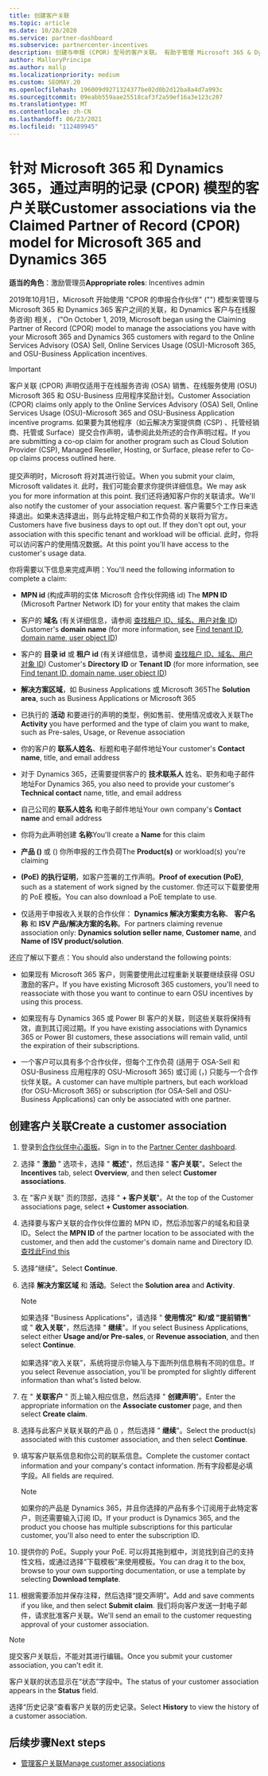 ```yaml
---
title: 创建客户关联
ms.topic: article
ms.date: 10/28/2020
ms.service: partner-dashboard
ms.subservice: partnercenter-incentives
description: 创建与申报 (CPOR) 型号的客户关联。 有助于管理 Microsoft 365 & Dynamics 365 客户的销售、使用情况、奖励。
author: MalloryPrincipe
ms.author: mallp
ms.localizationpriority: medium
ms.custom: SEOMAY.20
ms.openlocfilehash: 196009d9271324377be02d0b2d12ba8a4d7a993c
ms.sourcegitcommit: 09eabb559aae25518caf3f2a59ef16a3e123c207
ms.translationtype: MT
ms.contentlocale: zh-CN
ms.lasthandoff: 06/23/2021
ms.locfileid: "112489945"
---
```

# <a name="customer-associations-via-the-claimed-partner-of-record-cpor-model-for-microsoft-365-and-dynamics-365"></a><span data-ttu-id="f13b5-104">针对 Microsoft 365 和 Dynamics 365，通过声明的记录 (CPOR) 模型的客户关联</span><span class="sxs-lookup"><span data-stu-id="f13b5-104">Customer associations via the Claimed Partner of Record (CPOR) model for Microsoft 365 and Dynamics 365</span></span>


<span data-ttu-id="f13b5-105">**适当的角色**：激励管理员</span><span class="sxs-lookup"><span data-stu-id="f13b5-105">**Appropriate roles**: Incentives admin</span></span>

<span data-ttu-id="f13b5-106">2019年10月1日，Microsoft 开始使用 "CPOR 的申报合作伙伴" ("") 模型来管理与 Microsoft 365 和 Dynamics 365 客户之间的关联，和 Dynamics 客户与在线服务咨询) 相关， ("</span><span class="sxs-lookup"><span data-stu-id="f13b5-106">On October 1, 2019, Microsoft began using the Claiming Partner of Record (CPOR) model to manage the associations you have with your Microsoft 365 and Dynamics 365 customers with regard to the Online Services Advisory (OSA) Sell, Online Services Usage (OSU)-Microsoft 365, and OSU-Business Application incentives.</span></span>

>[!Important]
> <span data-ttu-id="f13b5-107">客户关联 (CPOR) 声明仅适用于在线服务咨询 (OSA) 销售、在线服务使用 (OSU) Microsoft 365 和 OSU-Business 应用程序奖励计划。</span><span class="sxs-lookup"><span data-stu-id="f13b5-107">Customer Association (CPOR) claims only apply to the Online Services Advisory (OSA) Sell, Online Services Usage (OSU)-Microsoft 365 and OSU-Business Application incentive programs.</span></span> <span data-ttu-id="f13b5-108">如果要为其他程序（如云解决方案提供商 (CSP) 、托管经销商、托管或 Surface）提交合作声明，请参阅此处所述的合作声明过程。</span><span class="sxs-lookup"><span data-stu-id="f13b5-108">If you are submitting a co-op claim for another program such as Cloud Solution Provider (CSP), Managed Reseller, Hosting, or Surface, please refer to Co-op claims process outlined here.</span></span> <br><br><span data-ttu-id="f13b5-109">提交声明时，Microsoft 将对其进行验证。</span><span class="sxs-lookup"><span data-stu-id="f13b5-109">When you submit your claim, Microsoft validates it.</span></span> <span data-ttu-id="f13b5-110">此时，我们可能会要求你提供详细信息。</span><span class="sxs-lookup"><span data-stu-id="f13b5-110">We may ask you for more information at this point.</span></span> <span data-ttu-id="f13b5-111">我们还将通知客户你的关联请求。</span><span class="sxs-lookup"><span data-stu-id="f13b5-111">We'll also notify the customer of your association request.</span></span> <span data-ttu-id="f13b5-112">客户需要5个工作日来选择退出。如果未选择退出，则与此特定租户和工作负荷的关联将为官方。</span><span class="sxs-lookup"><span data-stu-id="f13b5-112">Customers have five business days to opt out. If they don't opt out, your association with this specific tenant and workload will be official.</span></span> <span data-ttu-id="f13b5-113">此时，你将可以访问客户的使用情况数据。</span><span class="sxs-lookup"><span data-stu-id="f13b5-113">At this point you'll have access to the customer's usage data.</span></span> 

<span data-ttu-id="f13b5-114">你将需要以下信息来完成声明：</span><span class="sxs-lookup"><span data-stu-id="f13b5-114">You'll need the following information to complete a claim:</span></span>

- <span data-ttu-id="f13b5-115">**MPN id** (构成声明的实体 Microsoft 合作伙伴网络 id) </span><span class="sxs-lookup"><span data-stu-id="f13b5-115">The **MPN ID** (Microsoft Partner Network ID) for your entity that makes the claim</span></span>

- <span data-ttu-id="f13b5-116">客户的 **域名** (有关详细信息，请参阅 [查找租户 ID、域名、用户对象 ID](find-ids-and-domain-names.md)) </span><span class="sxs-lookup"><span data-stu-id="f13b5-116">Customer's **domain name** (for more information, see [Find tenant ID, domain name, user object ID](find-ids-and-domain-names.md))</span></span>

- <span data-ttu-id="f13b5-117">客户的 **目录 id** 或 **租户 id** (有关详细信息，请参阅 [查找租户 ID、域名、用户对象 ID](find-ids-and-domain-names.md)) </span><span class="sxs-lookup"><span data-stu-id="f13b5-117">Customer's **Directory ID** or **Tenant ID** (for more information, see [Find tenant ID, domain name, user object ID](find-ids-and-domain-names.md))</span></span>

- <span data-ttu-id="f13b5-118">**解决方案区域**，如 Business Applications 或 Microsoft 365</span><span class="sxs-lookup"><span data-stu-id="f13b5-118">The **Solution area**, such as Business Applications or Microsoft 365</span></span>

- <span data-ttu-id="f13b5-119">已执行的 **活动** 和要进行的声明的类型，例如售前、使用情况或收入关联</span><span class="sxs-lookup"><span data-stu-id="f13b5-119">The **Activity** you have performed and the type of claim you want to make, such as Pre-sales, Usage, or Revenue association</span></span>

- <span data-ttu-id="f13b5-120">你的客户的 **联系人姓名**、标题和电子邮件地址</span><span class="sxs-lookup"><span data-stu-id="f13b5-120">Your customer's **Contact name**, title, and email address</span></span>

- <span data-ttu-id="f13b5-121">对于 Dynamics 365，还需要提供客户的 **技术联系人** 姓名、职务和电子邮件地址</span><span class="sxs-lookup"><span data-stu-id="f13b5-121">For Dynamics 365, you also need to provide your customer's **Technical contact** name, title, and email address</span></span>

- <span data-ttu-id="f13b5-122">自己公司的 **联系人姓名** 和电子邮件地址</span><span class="sxs-lookup"><span data-stu-id="f13b5-122">Your own company's **Contact name** and email address</span></span>

- <span data-ttu-id="f13b5-123">你将为此声明创建 **名称**</span><span class="sxs-lookup"><span data-stu-id="f13b5-123">You'll create a **Name** for this claim</span></span>

- <span data-ttu-id="f13b5-124">**产品 ()** 或 () 你所申报的工作负荷</span><span class="sxs-lookup"><span data-stu-id="f13b5-124">The **Product(s)** or workload(s) you're claiming</span></span>

- <span data-ttu-id="f13b5-125">**(PoE) 的执行证明**，如客户签署的工作声明。</span><span class="sxs-lookup"><span data-stu-id="f13b5-125">**Proof of execution (PoE)**, such as a statement of work signed by the customer.</span></span> <span data-ttu-id="f13b5-126">你还可以下载要使用的 PoE 模板。</span><span class="sxs-lookup"><span data-stu-id="f13b5-126">You can also download a PoE template to use.</span></span>

- <span data-ttu-id="f13b5-127">仅适用于申报收入关联的合作伙伴： **Dynamics 解决方案卖方名称**、 **客户名称** 和 **ISV 产品/解决方案的名称**。</span><span class="sxs-lookup"><span data-stu-id="f13b5-127">For partners claiming revenue association only: **Dynamics solution seller name**, **Customer name**, and **Name of ISV product/solution**.</span></span> 

<span data-ttu-id="f13b5-128">还应了解以下要点：</span><span class="sxs-lookup"><span data-stu-id="f13b5-128">You should also understand the following points:</span></span>

- <span data-ttu-id="f13b5-129">如果现有 Microsoft 365 客户，则需要使用此过程重新关联要继续获得 OSU 激励的客户。</span><span class="sxs-lookup"><span data-stu-id="f13b5-129">If you have existing Microsoft 365 customers, you'll need to reassociate with those you want to continue to earn OSU incentives by using this process.</span></span>

- <span data-ttu-id="f13b5-130">如果现有与 Dynamics 365 或 Power BI 客户的关联，则这些关联将保持有效，直到其订阅过期。</span><span class="sxs-lookup"><span data-stu-id="f13b5-130">If you have existing associations with Dynamics 365 or Power BI customers, these associations will remain valid, until the expiration of their subscriptions.</span></span>

- <span data-ttu-id="f13b5-131">一个客户可以具有多个合作伙伴，但每个工作负荷 (适用于 OSA-Sell 和 OSU-Business 应用程序的 OSU-Microsoft 365) 或订阅 (，) 只能与一个合作伙伴关联。</span><span class="sxs-lookup"><span data-stu-id="f13b5-131">A customer can have multiple partners, but each workload (for OSU-Microsoft 365) or subscription (for OSA-Sell and OSU-Business Applications) can only be associated with one partner.</span></span>

## <a name="create-a-customer-association"></a><span data-ttu-id="f13b5-132">创建客户关联</span><span class="sxs-lookup"><span data-stu-id="f13b5-132">Create a customer association</span></span>

1. <span data-ttu-id="f13b5-133">登录到[合作伙伴中心面板](https://partner.microsoft.com/dashboard/)。</span><span class="sxs-lookup"><span data-stu-id="f13b5-133">Sign in to the [Partner Center dashboard](https://partner.microsoft.com/dashboard/).</span></span>

2. <span data-ttu-id="f13b5-134">选择 " **激励** " 选项卡，选择 " **概述**"，然后选择 " **客户关联**"。</span><span class="sxs-lookup"><span data-stu-id="f13b5-134">Select the **Incentives** tab, select **Overview**, and then select **Customer associations**.</span></span>

3. <span data-ttu-id="f13b5-135">在 "客户关联" 页的顶部，选择 " **+ 客户关联**"。</span><span class="sxs-lookup"><span data-stu-id="f13b5-135">At the top of the Customer associations page, select **+ Customer association**.</span></span>

4. <span data-ttu-id="f13b5-136">选择要与客户关联的合作伙伴位置的 MPN ID，然后添加客户的域名和目录 ID。</span><span class="sxs-lookup"><span data-stu-id="f13b5-136">Select the **MPN ID** of the partner location to be associated with the customer, and then add the customer's domain name and Directory ID.</span></span> [<span data-ttu-id="f13b5-137">查找此</span><span class="sxs-lookup"><span data-stu-id="f13b5-137">Find this</span></span>](find-ids-and-domain-names.md)

5. <span data-ttu-id="f13b5-138">选择“继续”。</span><span class="sxs-lookup"><span data-stu-id="f13b5-138">Select **Continue**.</span></span>

6. <span data-ttu-id="f13b5-139">选择 **解决方案区域** 和 **活动**。</span><span class="sxs-lookup"><span data-stu-id="f13b5-139">Select the **Solution area** and **Activity**.</span></span> 

   >[!Note]
   >
   ><span data-ttu-id="f13b5-140">如果选择 "Business Applications"，请选择 " **使用情况" 和/或 "提前销售**" 或 " **收入关联**"，然后选择 " **继续**"。</span><span class="sxs-lookup"><span data-stu-id="f13b5-140">If you select Business Applications, select either **Usage and/or Pre-sales**, or **Revenue association**, and then select **Continue**.</span></span> 
   <br><br><span data-ttu-id="f13b5-141">如果选择“收入关联”，系统将提示你输入与下面所列信息稍有不同的信息。</span><span class="sxs-lookup"><span data-stu-id="f13b5-141">If you select Revenue association, you'll be prompted for slightly different information than what's listed below.</span></span>

7. <span data-ttu-id="f13b5-142">在 " **关联客户** " 页上输入相应信息，然后选择 " **创建声明**"。</span><span class="sxs-lookup"><span data-stu-id="f13b5-142">Enter the appropriate information on the **Associate customer** page, and then select **Create claim**.</span></span>

8. <span data-ttu-id="f13b5-143">选择与此客户关联关联的产品 () ，然后选择 " **继续**"。</span><span class="sxs-lookup"><span data-stu-id="f13b5-143">Select the product(s) associated with this customer association, and then select **Continue**.</span></span>

9. <span data-ttu-id="f13b5-144">填写客户联系信息和你公司的联系信息。</span><span class="sxs-lookup"><span data-stu-id="f13b5-144">Complete the customer contact information and your company's contact information.</span></span> <span data-ttu-id="f13b5-145">所有字段都是必填字段。</span><span class="sxs-lookup"><span data-stu-id="f13b5-145">All fields are required.</span></span> 

   >[!NOTE]
   ><span data-ttu-id="f13b5-146">如果你的产品是 Dynamics 365，并且你选择的产品有多个订阅用于此特定客户，则还需要输入订阅 ID。</span><span class="sxs-lookup"><span data-stu-id="f13b5-146">If your product is Dynamics 365, and the product you choose has multiple subscriptions for this particular customer, you'll also need to enter the subscription ID.</span></span>

10. <span data-ttu-id="f13b5-147">提供你的 PoE。</span><span class="sxs-lookup"><span data-stu-id="f13b5-147">Supply your PoE.</span></span> <span data-ttu-id="f13b5-148">可以将其拖到框中，浏览找到自己的支持性文档，或通过选择“下载模板”来使用模板。</span><span class="sxs-lookup"><span data-stu-id="f13b5-148">You can drag it to the box, browse to your own supporting documentation, or use a template by selecting **Download template**.</span></span> 

11. <span data-ttu-id="f13b5-149">根据需要添加并保存注释，然后选择“提交声明”。</span><span class="sxs-lookup"><span data-stu-id="f13b5-149">Add and save comments if you like, and then select **Submit claim**.</span></span> <span data-ttu-id="f13b5-150">我们将向客户发送一封电子邮件，请求批准客户关联。</span><span class="sxs-lookup"><span data-stu-id="f13b5-150">We'll send an email to the customer requesting approval of your customer association.</span></span>

   >[!NOTE]
   ><span data-ttu-id="f13b5-151">提交客户关联后，不能对其进行编辑。</span><span class="sxs-lookup"><span data-stu-id="f13b5-151">Once you submit your customer association, you can't edit it.</span></span>

<span data-ttu-id="f13b5-152">客户关联的状态显示在“状态”字段中。</span><span class="sxs-lookup"><span data-stu-id="f13b5-152">The status of your customer association appears in the **Status** field.</span></span>

<span data-ttu-id="f13b5-153">选择“历史记录”查看客户关联的历史记录。</span><span class="sxs-lookup"><span data-stu-id="f13b5-153">Select **History** to view the history of a customer association.</span></span>

## <a name="next-steps"></a><span data-ttu-id="f13b5-154">后续步骤</span><span class="sxs-lookup"><span data-stu-id="f13b5-154">Next steps</span></span>

- [<span data-ttu-id="f13b5-155">管理客户关联</span><span class="sxs-lookup"><span data-stu-id="f13b5-155">Manage customer associations</span></span>](incentives-manage-customer-associations.md)